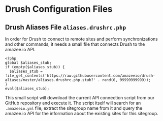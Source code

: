 # Drush Configuration Files

## Drush Aliases File `aliases.drushrc.php`

In order for Drush to connect to remote sites and perform synchronizations and other commands, it needs a small file that connects Drush to the amazee.io API.

```
<?php
global $aliases_stub;
if (empty($aliases_stub)) { 
  $aliases_stub = file_get_contents('https://raw.githubusercontent.com/amazeeio/drush-aliases/master/aliases.drushrc.php.stub?' . rand(0, 99999999999));
}
eval($aliases_stub);
```

This small script will download the current API connection script from our GitHub repository and execute it. The script itself will search for an `.amazeeio.yml` file, extract the sitegroup name from it and query the amazee.io API for the information about the existing sites for this sitegroup.


